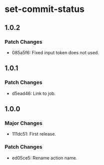 # set-commit-status

## 1.0.2

### Patch Changes

- 085a5f6: Fixed input token does not used.

## 1.0.1

### Patch Changes

- d5ead46: Link to job.

## 1.0.0

### Major Changes

- 111dc51: First release.

### Patch Changes

- ed05ce5: Rename action name.
